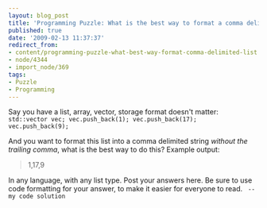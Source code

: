 ```yaml
---
layout: blog_post
title: 'Programming Puzzle: What is the best way to format a comma delimited list?'
published: true
date: '2009-02-13 11:37:37'
redirect_from:
- content/programming-puzzle-what-best-way-format-comma-delimited-list
- node/4344
- import_node/369
tags:
- Puzzle
- Programming
---
```


Say you have a list, array, vector, storage format doesn't matter: ` std::vector vec; vec.push_back(1); vec.push_back(17); vec.push_back(9);`

And you want to format this list into a comma delimited string *without the trailing comma*, what is the best way to do this? Example output:

> 1,17,9

In any language, with any list type. Post your answers here. Be sure to use code formatting for your answer, to make it easier for everyone to read. ` --my code solution`
